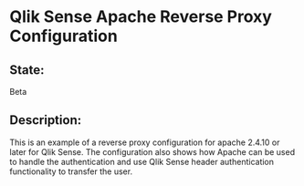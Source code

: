 # Qlik Sense Apache Reverse Proxy Configuration

## State:
Beta

## Description:
This is an example of a reverse proxy configuration for apache 2.4.10 or later for Qlik Sense.
The configuration also shows how Apache can be used to handle the authentication and
use Qlik Sense header authentication functionality to transfer the user.